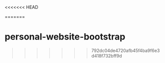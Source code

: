 <<<<<<< HEAD

=======
# personal-website-bootstrap
>>>>>>> 792dc04de4720afb45f4ba9f6e3d418f732bff9d
